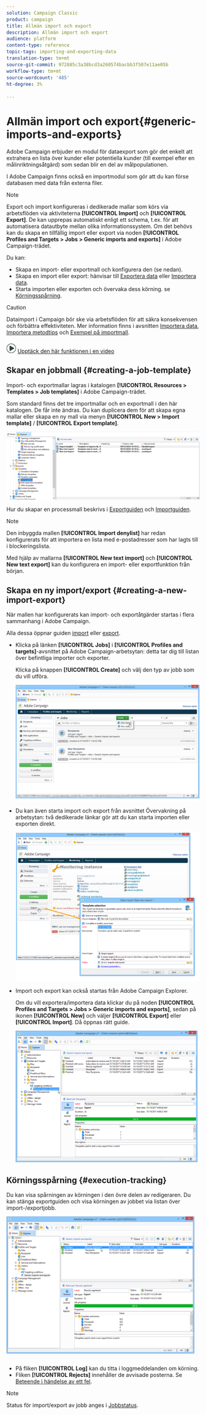```yaml
---
solution: Campaign Classic
product: campaign
title: Allmän import och export
description: Allmän import och export
audience: platform
content-type: reference
topic-tags: importing-and-exporting-data
translation-type: tm+mt
source-git-commit: 972885c3a38bcd3a260574bacbb3f507e11ae05b
workflow-type: tm+mt
source-wordcount: '485'
ht-degree: 3%

---
```



# Allmän import och export{#generic-imports-and-exports}

Adobe Campaign erbjuder en modul för dataexport som gör det enkelt att extrahera en lista över kunder eller potentiella kunder (till exempel efter en målinriktningsåtgärd) som sedan blir en del av målpopulationen.

I Adobe Campaign finns också en importmodul som gör att du kan förse databasen med data från externa filer.

>[!NOTE]
>
>Export och import konfigureras i dedikerade mallar som körs via arbetsflöden via aktiviteterna **[!UICONTROL Import]** och **[!UICONTROL Export]**. De kan upprepas automatiskt enligt ett schema, t.ex. för att automatisera datautbyte mellan olika informationssystem. Om det behövs kan du skapa en tillfällig import eller export via noden **[!UICONTROL Profiles and Targets > Jobs > Generic imports and exports]** i Adobe Campaign-trädet.

Du kan:

* Skapa en import- eller exportmall och konfigurera den (se nedan).
* Skapa en import eller export: hänvisar till [Exportera data](../../platform/using/exporting-data.md) eller [Importera data](../../platform/using/importing-data.md).
* Starta importen eller exporten och övervaka dess körning. se [Körningsspårning](#execution-tracking).

>[!CAUTION]
>
>Dataimport i Campaign bör ske via arbetsflöden för att säkra konsekvensen och förbättra effektiviteten. Mer information finns i avsnitten [Importera data](../../workflow/using/importing-data.md), [Importera metodtips](../../workflow/using/importing-data.md#best-practices-when-importing-data) och [Exempel på importmall](../../workflow/using/importing-data.md#setting-up-a-recurring-import).

![](assets/do-not-localize/how-to-video.png) [Upptäck den här funktionen i en video](../../platform/using/exporting-and-importing-profiles.md#import-profiles-video)

## Skapar en jobbmall {#creating-a-job-template}

Import- och exportmallar lagras i katalogen **[!UICONTROL Resources > Templates > Job templates]** i Adobe Campaign-trädet.

Som standard finns det tre importmallar och en exportmall i den här katalogen. De får inte ändras. Du kan duplicera dem för att skapa egna mallar eller skapa en ny mall via menyn **[!UICONTROL New > Import template]** / **[!UICONTROL Export template]**.

![](assets/s_ncs_user_export_wizard_template_create.png)

Hur du skapar en processmall beskrivs i [Exportguiden](../../platform/using/exporting-data.md#export-wizard) och [Importguiden](../../platform/using/importing-data.md#import-wizard).

>[!NOTE]
>
>Den inbyggda mallen **[!UICONTROL Import denylist]** har redan konfigurerats för att importera en lista med e-postadresser som har lagts till i blockeringslista.
> 
>Med hjälp av mallarna **[!UICONTROL New text import]** och **[!UICONTROL New text export]** kan du konfigurera en import- eller exportfunktion från början.

## Skapa en ny import/export {#creating-a-new-import-export}

När mallen har konfigurerats kan import- och exportåtgärder startas i flera sammanhang i Adobe Campaign.

Alla dessa öppnar guiden [import](../../platform/using/importing-data.md) eller [export](../../platform/using/exporting-data.md#export-wizard).

* Klicka på länken **[!UICONTROL Jobs]** i **[!UICONTROL Profiles and targets]**-avsnittet på Adobe Campaign-arbetsytan: detta tar dig till listan över befintliga importer och exporter.

   Klicka på knappen **[!UICONTROL Create]** och välj den typ av jobb som du vill utföra.

   ![](assets/s_ncs_user_import_from_home.png)

* Du kan även starta import och export från avsnittet Övervakning på arbetsytan: två dedikerade länkar gör att du kan starta importen eller exporten direkt.

   ![](assets/s_ncs_user_import_from_production.png)

* Import och export kan också startas från Adobe Campaign Explorer.

   Om du vill exportera/importera data klickar du på noden **[!UICONTROL Profiles and Targets > Jobs > Generic imports and exports]**, sedan på ikonen **[!UICONTROL New]** och väljer **[!UICONTROL Export]** eller **[!UICONTROL Import]**. Då öppnas rätt guide.

   ![](assets/s_ncs_user_export_wizard_launch_from_menu.png)

## Körningsspårning {#execution-tracking}

Du kan visa spårningen av körningen i den övre delen av redigeraren. Du kan stänga exportguiden och visa körningen av jobbet via listan över import-/exportjobb.

![](assets/s_ncs_user_export_list_and_details.png)

* På fliken **[!UICONTROL Log]** kan du titta i loggmeddelanden om körning.
* Fliken **[!UICONTROL Rejects]** innehåller de avvisade posterna. Se [Beteende i händelse av ett fel](../../platform/using/importing-data.md#behavior-in-the-event-of-an-error).

>[!NOTE]
>
>Status för import/export av jobb anges i [Jobbstatus](../../platform/using/importing-data.md#job-statuses).

